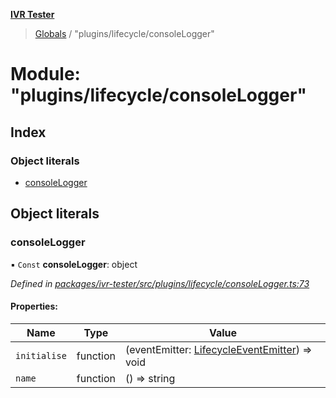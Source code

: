 **[IVR Tester](../README.md)**

> [Globals](../README.md) / "plugins/lifecycle/consoleLogger"

# Module: "plugins/lifecycle/consoleLogger"

## Index

### Object literals

* [consoleLogger](_plugins_lifecycle_consolelogger_.md#consolelogger)

## Object literals

### consoleLogger

▪ `Const` **consoleLogger**: object

*Defined in [packages/ivr-tester/src/plugins/lifecycle/consoleLogger.ts:73](https://github.com/SketchingDev/ivr-tester/blob/8c13d10/packages/ivr-tester/src/plugins/lifecycle/consoleLogger.ts#L73)*

#### Properties:

Name | Type | Value |
------ | ------ | ------ |
`initialise` | function | (eventEmitter: [LifecycleEventEmitter](../interfaces/_plugins_lifecycle_lifecycleeventemitter_.lifecycleeventemitter.md)) => void |
`name` | function | () => string |

